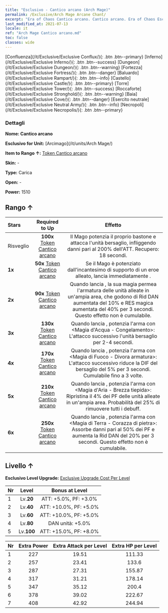 ```yaml
---
title: "Esclusivo - Cantico arcano (Arch Mage)"
permalink: /Exclusive/Arch Mage Arcane Chant/
excerpt: "Era of Chaos Cantico arcano. Cantico arcano. Era of Chaos Esclusivo Cantico arcano. Arcimago Esclusivo."
last_modified_at: 2021-07-13
locale: it
ref: "Arch Mage Cantico arcano.md"
toc: false
classes: wide
---
```

 [Confluenza](/it/Exclusive/Exclusive Conflux/){: .btn .btn--primary} [Inferno](/it/Exclusive/Exclusive Inferno/){: .btn .btn--success} [Dungeon](/it/Exclusive/Exclusive Dungeon/){: .btn .btn--warning} [Fortezza](/it/Exclusive/Exclusive Fortress/){: .btn .btn--danger} [Baluardo](/it/Exclusive/Exclusive Rampart/){: .btn .btn--info} [Castello](/it/Exclusive/Exclusive Castle/){: .btn .btn--primary} [Torre](/it/Exclusive/Exclusive Tower/){: .btn .btn--success} [Roccaforte](/it/Exclusive/Exclusive Stronghold/){: .btn .btn--warning} [Baia](/it/Exclusive/Exclusive Cove/){: .btn .btn--danger} [Esercito neutrale](/it/Exclusive/Exclusive Neutral Army/){: .btn .btn--info} [Necropoli](/it/Exclusive/Exclusive Necropolis/){: .btn .btn--primary} 

### Dettagli
 **Nome: Cantico arcano** 

 **Esclusivo for Unit:** [Arcimago](/it/units/Arch Mage/) 

 **Item to Rango ↑:** [Token Cantico arcano](/ItemsIT/con_915/)

 **Skin:** -

 **Type:** Carica

 **Open:** -

 **Power:** 1510

## Rango ↑

  |     Stars    |  Required to Up | Effetto |
  |:-------------|:---------------:|:---------------:|
  |  Risveglio  | **100x** [Token Cantico arcano](/ItemsIT/con_915/) | <Infusione magica> Il Mago potenzia il proprio bastone e attacca l'unità bersaglio, infliggendo danni pari al 200% dell'ATT. Recupero: 18 secondi. |
  | **1x** <i class="fas fa-star"/> | **50x** [Token Cantico arcano](/ItemsIT/con_915/) | <Risveglio magico> Se il Mago è potenziato dall'incantesimo di supporto di un eroe alleato, lancia immediatamente <Infusione magica>. |
  | **2x** <i class="fas fa-star"/> | **90x** [Token Cantico arcano](/ItemsIT/con_915/) | Quando lancia <Infusione magica>, la sua magia permea l'armatura delle unità alleate in un'ampia area, che godono di Rid DAN aumentata del 10% e RES magica aumentata del 40% per 3 secondi. Questo effetto non è cumulabile. |
  | **3x** <i class="fas fa-star"/> | **130x** [Token Cantico arcano](/ItemsIT/con_915/) | Quando lancia <Infusione magica>, potenzia l'arma con <Magia d'Acqua - Congelamento>: L'attacco successivo <congela> l'unità bersaglio per 2-4 secondi. |
  | **4x** <i class="fas fa-star"/> | **170x** [Token Cantico arcano](/ItemsIT/con_915/) | Quando lancia <Infusione magica>, potenzia l'arma con <Magia di Fuoco - Divora armatura>: L'attacco successivo riduce la DIF del bersaglio del 5% per 3 secondi. Cumulabile fino a 3 volte. |
  | **5x** <i class="fas fa-star"/> | **210x** [Token Cantico arcano](/ItemsIT/con_915/) | Quando lancia <Infusione magica>, potenzia l'arma con <Magia d'Aria - Brezza tiepida>: Ripristina il 4% dei PF delle unità alleate in un'ampia area. Probabilità del 25% di rimuovere tutti i debuff. |
  | **6x** <i class="fas fa-star"/> | **250x** [Token Cantico arcano](/ItemsIT/con_915/) | Quando lancia <Infusione magica>, potenzia l'arma con <Magia di Terra - Corazza di pietra>: Assorbe danni pari al 50% dei PF e aumenta la Rid DAN del 20% per 3 secondi. Questo effetto non è cumulabile. |


## Livello ↑
 **Esclusivo Level Upgrade:** [Exclusive Upgrade Cost Per Level](/Exclusive/ExclusiveUpgradeCostPerLevel/)

  |  Nr  |   Level  | Bonus at Level |
  |:-----|:--------:|:--------------:|
  | 1 | Lv.**20** | ATT: +5.0%, PF: +3.0% |
  | 2 | Lv.**40** | ATT: +10.0%, PF: +5.0% |
  | 3 | Lv.**60** | ATT: +10.0%, PF: +5.0% |
  | 4 | Lv.**80** | DAN unità: +5.0% |
  | 5 | Lv.**100** | ATT: +15.0%, PF: +8.0% |


  |  Nr  |  Extra Power | Extra Attack per Level | Extra HP per Level |
  |:-----|:--------:|:--------:|:--------:|
  | 1 | 227 | 19.51 | 111.33 |
  | 2 | 257 | 23.41 | 133.6 |
  | 3 | 287 | 27.31 | 155.87 |
  | 4 | 317 | 31.21 | 178.14 |
  | 5 | 347 | 35.12 | 200.4 |
  | 6 | 378 | 39.02 | 222.67 |
  | 7 | 408 | 42.92 | 244.94 |


